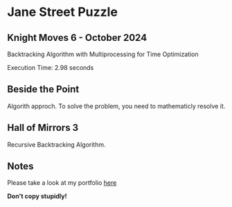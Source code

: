 # Jane Street Puzzle

## Knight Moves 6 - October 2024
Backtracking Algorithm with Multiprocessing for Time Optimization

Execution Time: 2.98 seconds

## Beside the Point
Algorith approch. To solve the problem, you need to mathematicly resolve it. 

## Hall of Mirrors 3
Recursive Backtracking Algorithm.

## Notes
Please take a look at my portfolio [here](https://www.denny.capital)

**Don't copy stupidly!**